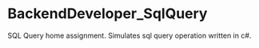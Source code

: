 # BackendDeveloper_SqlQuery
SQL Query home assignment. 
Simulates sql query operation written in c#.
